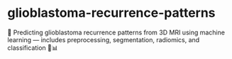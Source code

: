 # glioblastoma-recurrence-patterns
🧠 Predicting glioblastoma recurrence patterns from 3D MRI using machine learning — includes preprocessing, segmentation, radiomics, and classification 🔬📊
